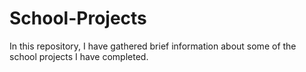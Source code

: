 # School-Projects
In this repository, I have gathered brief information about some of the school projects I have completed.
